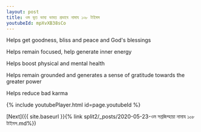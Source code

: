 ```yaml
---
layout: post
title: ওম ভূত ভাব্য ভাবত প্রভাবে নামায ১০৮ টাইমস
youtubeId: mpXvXB38sCo
---
```

 
 
Helps get goodness, bliss and peace and God's blessings
 
Helps remain focused, help generate inner energy 
 
Helps boost physical and mental health 
 
Helps remain grounded and generates a sense of gratitude towards the greater power 
 
Helps reduce bad karma
 
 
 
 


{% include youtubePlayer.html id=page.youtubeId %}
 
[Next]({{ site.baseurl }}{% link  split2/_posts/2020-05-23-ওম সপ্তজিব্হায়া নামায ১০৮ টাইমস.md%})
 
